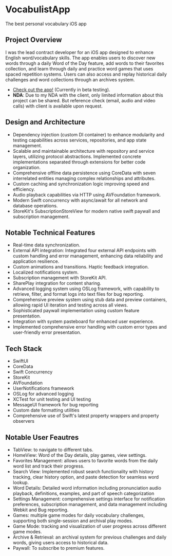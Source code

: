 # VocabulistApp
The best personal vocabulary iOS app

## Project Overview
I was the lead contract developer for an iOS app designed to enhance English word/vocabulary skills. The app enables users to discover new words through a daily Word of the Day feature, add words to their favorites collection, and learn through daily and practice word games that uses spaced repetition systems. Users can also access and replay historical daily challenges and word collections through an archives system.

* [Check out the app!](www.vocabulistapp.com) (Currently in beta testing).
* **NDA**: Due to my NDA with the client, only limited information about this project can be shared. But reference check (email, audio and video calls) with client is available upon request.

## Design and Architecture
* Dependency injection (custom DI container) to enhance modularity and testing capabilities across services, repositories, and app state management.
* Scalable and maintainable architecture with repository and service layers, utilizing protocol abstractions. Implemented concrete implementations separated through extensions for better code organization.
* Comprehensive offline data persistence using CoreData with seven interrelated entities managing complex relationships and attributes.
* Custom caching and synchronization logic improving speed and efficiency.
* Audio playback capabilities via HTTP using AVFoundation framework.
* Modern Swift concurrency with async/await for all network and database operations.
* StoreKit's SubscriptionStoreView for modern native swift paywall and subscription management.

## Notable Technical Features
* Real-time data synchronization.
* External API integration: Integrated four external API endpoints with custom handling and error management, enhancing data reliability and application resilience.
* Custom animations and transitions. Haptic feedback integration.
* Localized notifications system.
* Subscription management with StoreKit API.
* SharePlay integration for content sharing.
* Advanced logging system using OSLog framework, with capability to retrieve, filter, and format logs into text files for bug reporting.
* Comprehensive preview system using stub data and preview containers, allowing rapid UI iteration and testing across all views.
* Sophisticated paywall implementation using custom feature presentation.
* Integration with system pasteboard for enhanced user experience.
* Implemented comprehensive error handling with custom error types and user-friendly error presentation.

## Tech Stack
* SwiftUI
* CoreData
* Swift Concurrency
* StoreKit
* AVFoundation
* UserNotifications framework
* OSLog for advanced logging
* XCTest for unit testing and UI testing
* MessageUI framework for bug reporting
* Custom date formatting utilities
* Comprehensive use of Swift's latest property wrappers and property observers

## Notable User Feautres
* TabView: to navigate to different tabs.
* HomeView: Word of the Day details, play games, view settings.
* Favorites Management: allows users to favorite words from the daily word list and track their progress.
* Search View: Implemented robust search functionality with history tracking, clear history option, and paste detection for seamless word lookup.
* Word Details: Detailed word information including pronunciation audio playback, definitions, examples, and part of speech categorization
* Settings Management: comprehensive settings interface for notification preferences, subscription management, and data management including Webkit and Bug reporting.
* Games: multiple game modes for daily vocabulary challenges, supporting both single-session and archival play modes.
* Game Mode: tracking and visualization of user progress across different game modes.
* Archive & Retrieval: an archival system for previous challenges and daily words, giving users access to historical data.
* Paywall: To subscribe to premium features.
